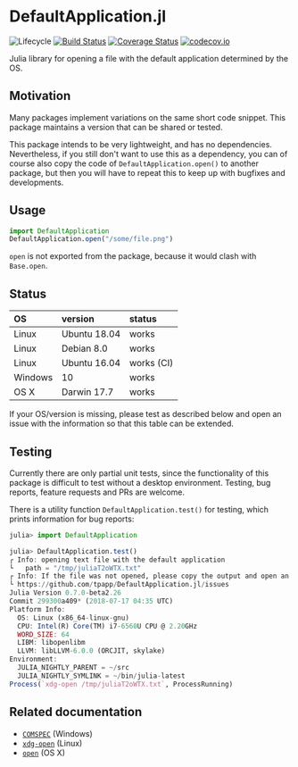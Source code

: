 # DefaultApplication.jl

![Lifecycle](https://img.shields.io/badge/lifecycle-maturing-blue.svg)
[![Build Status](https://travis-ci.org/tpapp/DefaultApplication.jl.svg?branch=master)](https://travis-ci.org/tpapp/DefaultApplication.jl)
[![Coverage Status](https://coveralls.io/repos/tpapp/DefaultApplication.jl/badge.svg?branch=master&service=github)](https://coveralls.io/github/tpapp/DefaultApplication.jl?branch=master)
[![codecov.io](http://codecov.io/github/tpapp/DefaultApplication.jl/coverage.svg?branch=master)](http://codecov.io/github/tpapp/DefaultApplication.jl?branch=master)

Julia library for opening a file with the default application determined by the OS.

## Motivation

Many packages implement variations on the same short code snippet. This package maintains a version that can be shared or tested.

This package intends to be very lightweight, and has no dependencies. Nevertheless, if you still don't want to use this as a dependency, you can of course also copy the code of `DefaultApplication.open()` to another package, but then you will have to repeat this to keep up with bugfixes and developments.

## Usage

```julia
import DefaultApplication
DefaultApplication.open("/some/file.png")
```

`open` is not exported from the package, because it would clash with `Base.open`.

## Status

| OS      | version      | status     |
|:--------|:-------------|:-----------|
| Linux   | Ubuntu 18.04 | works      |
| Linux   | Debian 8.0   | works      |
| Linux   | Ubuntu 16.04 | works (CI) |
| Windows | 10           | works      |
| OS X    | Darwin 17.7  | works      |

If your OS/version is missing, please test as described below and open an issue with the information so that this table can be extended.

## Testing

Currently there are only partial unit tests, since the functionality of this package is difficult to test without a desktop environment. Testing, bug reports, feature requests and PRs are welcome.

There is a utility function `DefaultApplication.test()` for testing, which prints information for bug reports:

```julia
julia> import DefaultApplication

julia> DefaultApplication.test()
┌ Info: opening text file with the default application
└   path = "/tmp/juliaT2oWTX.txt"
┌ Info: If the file was not opened, please copy the output and open an issue at
└ https://github.com/tpapp/DefaultApplication.jl/issues
Julia Version 0.7.0-beta2.26
Commit 299300a409* (2018-07-17 04:35 UTC)
Platform Info:
  OS: Linux (x86_64-linux-gnu)
  CPU: Intel(R) Core(TM) i7-6560U CPU @ 2.20GHz
  WORD_SIZE: 64
  LIBM: libopenlibm
  LLVM: libLLVM-6.0.0 (ORCJIT, skylake)
Environment:
  JULIA_NIGHTLY_PARENT = ~/src
  JULIA_NIGHTLY_SYMLINK = ~/bin/julia-latest
Process(`xdg-open /tmp/juliaT2oWTX.txt`, ProcessRunning)
```

## Related documentation

- [`COMSPEC`](https://en.wikipedia.org/wiki/COMSPEC) (Windows)
- [`xdg-open`](https://linux.die.net/man/1/xdg-open) (Linux)
- [`open`](https://ss64.com/osx/open.html) (OS X)
